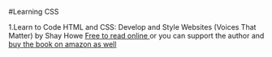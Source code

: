 #Learning CSS

1.Learn to Code HTML and CSS: Develop and Style Websites (Voices That Matter) by Shay Howe [Free to read online ](http://learn.shayhowe.com/) or you can support the author and [buy the book on amazon as well](https://www.amazon.com/Learn-Code-HTML-CSS-Websites/dp/0321940520)
